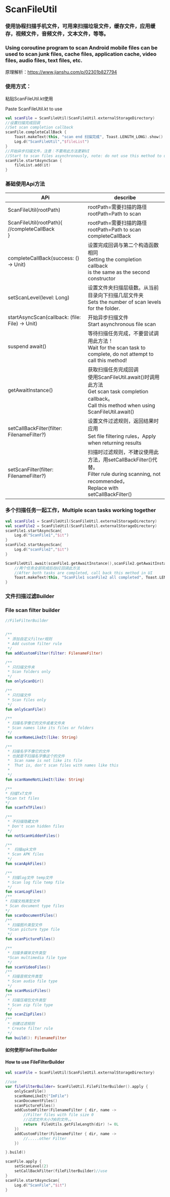 # ScanFileUtil

### 使用协程扫描手机文件，可用来扫描垃圾文件，缓存文件，应用缓存，视频文件，音频文件，文本文件，等等。

### Using coroutine program to scan Android mobile files can be used to scan junk files, cache files, application cache, video files, audio files, text files, etc.

原理解析：https://www.jianshu.com/p/02301b827794

### 使用方式：

粘贴ScanFileUtil.kt使用

Paste ScanFileUtil.kt to use

```kotlin
val scanFile = ScanFileUtil(ScanFileUtil.externalStorageDirectory)
//设置扫描完成回调
//Set scan completion callback
scanFile.completeCallBack {
	Toast.makeText(this, "scan end 扫描完成", Toast.LENGTH_LONG).show()
	Log.d("ScanFileUtil","$fileList")
}
//开始异步扫描文件，注意：不要用此方法更新UI
//Start to scan files asynchronously, note: do not use this method to update UI
scanFile.startAsyncScan {
	fileList.add(it)
}
```

### 基础使用Api方法

| APi                                                          | describe                                                     |
| ------------------------------------------------------------ | ------------------------------------------------------------ |
| ScanFileUtil(rootPath)                                       | rootPath=需要扫描的路径<br />rootPath=Path to scan           |
| ScanFileUtil(rootPath){ <br />          //completeCallBack<br />} | rootPath=需要扫描的路径<br />rootPath=Path to scan<br />completeCallBack |
| completeCallBack(success: () -> Unit)                        | 设置完成回调与第二个构造函数相同<br />Setting the completion callback<br /> is the same as the second constructor |
| setScanLevel(level: Long)                                    | 设置文件夹扫描层级数。从当前目录向下扫描几层文件夹<br />Sets the number of scan levels for the folder. |
| startAsyncScan(callback: (file: File) -> Unit)               | 开始异步扫描文件<br />Start asynchronous file scan           |
| suspend await()                                              | 等待扫描任务完成，不要尝试调用此方法！<br />Wait for the scan task to complete, do not attempt to call this method! |
| getAwaitInstance()                                           | 获取扫描任务完成回调<br />使用ScanFileUtil.await()时调用此方法<br />Get scan task completion callback。<br />Call this method when using ScanFileUtil.await() |
| setCallBackFilter(filter: FilenameFilter?)                   | 设置文件过滤规则，返回结果时应用<br />Set file filtering rules，Apply when returning results |
| setScanFilter(filter: FilenameFilter?)                       | 扫描时过滤规则，不建议使用此方法，用setCallBackFilter()代替。<br />Filter rule during scanning, not recommended，<br />Replace with setCallBackFilter() |

### 多个扫描任务一起工作，Multiple scan tasks working together

```kotlin
val scanFile1 = ScanFileUtil(ScanFileUtil.externalStorageDirectory)
val scanFile2 = ScanFileUtil(ScanFileUtil.externalStorageDirectory)
scanFile1.startAsyncScan{
    Log.d("ScanFile1","$it")
}
scanFile2.startAsyncScan{
    Log.d("scanFile2","$it")
}

ScanFileUtil.await(scanFile1.getAwaitInstance(),scanFile2.getAwaitInstance()){
    //两个任务全部完成后在UI回调此方法
    //After both tasks are completed, call back this method in UI
    Toast.makeText(this, "ScanFile1 scanFile2 all completed", Toast.LENGTH_LONG).show()
}
```



### 文件扫描过滤Builder

### File scan filter builder

```kotlin
//FileFilterBuilder


/**
 * 添加自定义filter规则
 * Add custom filter rule
 */
fun addCustomFilter(filter: FilenameFilter) 

/**
 * 只扫描文件夹
 * Scan folders only
 */
fun onlyScanDir()

/**
 * 只扫描文件
 * Scan files only
 */
fun onlyScanFile()

/**
 * 扫描名字像它的文件或者文件夹
 * Scan names like its files or folders
 */
fun scanNameLikeIt(like: String)

/**
 * 扫描名字不像它的文件
 * 也就是不扫描名字像这个的文件
 *  Scan name is not like its file
 *	That is, don't scan files with names like this
 *
 */
fun scanNameNotLikeIt(like: String)

/**
* 扫描TxT文件
*Scan txt files
*/
fun scanTxTFiles()

/**
 * 不扫描隐藏文件
 * Don't scan hidden files
 */
fun notScanHiddenFiles()

/**
 *  扫描apk文件  
 * Scan APK files
 */
fun scanApkFiles()

/**
 * 扫描log文件 temp文件
 * Scan log file temp file
 */
fun scanLogFiles()
/**
* 扫描文档类型文件
* Scan document type files
*/
fun scanDocumentFiles()
/**
 * 扫描图片类型文件
 *Scan picture type file
 */
fun scanPictureFiles()

/**
 * 扫描多媒体文件类型
 *Scan multimedia file type
 */
fun scanVideoFiles() 
/**
 * 扫描音频文件类型
 * Scan audio file type
 */
fun scanMusicFiles()
/**
 * 扫描压缩包文件类型
 * Scan zip file type
 */
fun scanZipFiles()
/**
 * 创建过滤规则
 * Create filter rule
 */
fun build(): FilenameFilter
```

#### 如何使用FileFilterBuilder

#### How to use FileFilterBuilder

```kotlin
val scanFile = ScanFileUtil(ScanFileUtil.externalStorageDirectory)

//use
var fileFilterBuilder= ScanFileUtil.FileFilterBuilder().apply {
	onlyScanFile()
    scanNameLikeIt("ImFile")
    scanDocumentFiles()
    scanPictureFiles()
	addCustomFilter(FilenameFilter { dir, name ->
 		//Filter files with file size 0
    	//过滤文件大小为0的文件。。
		return	FileUtils.getFileLength(dir) != 0L
	})
	addCustomFilter(FilenameFilter { dir, name ->
		//.....other Filter
	})

}.build()

scanFile.apply {
    setScanLevel(2)
    setCallBackFilter(fileFilterBuilder)//use
}
scanFile.startAsyncScan{
    Log.d("ScanFile","$it")
}
```


